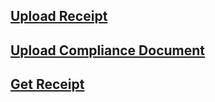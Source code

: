 ## [Upload Receipt](./post-receipt.md)


## [Upload Compliance Document](./put-compliance.md)


## [Get Receipt](./get-receipt.md)



